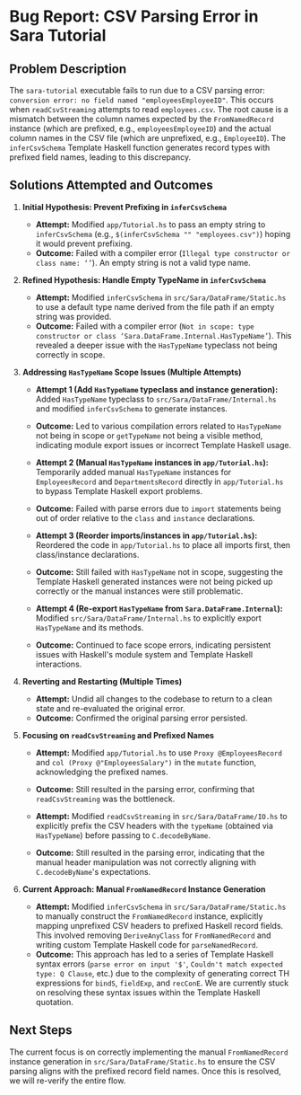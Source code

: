 # Bug Report: CSV Parsing Error in Sara Tutorial

## Problem Description
The `sara-tutorial` executable fails to run due to a CSV parsing error: `conversion error: no field named "employeesEmployeeID"`. This occurs when `readCsvStreaming` attempts to read `employees.csv`. The root cause is a mismatch between the column names expected by the `FromNamedRecord` instance (which are prefixed, e.g., `employeesEmployeeID`) and the actual column names in the CSV file (which are unprefixed, e.g., `EmployeeID`). The `inferCsvSchema` Template Haskell function generates record types with prefixed field names, leading to this discrepancy.

## Solutions Attempted and Outcomes

1.  **Initial Hypothesis: Prevent Prefixing in `inferCsvSchema`**
    *   **Attempt:** Modified `app/Tutorial.hs` to pass an empty string to `inferCsvSchema` (e.g., `$(inferCsvSchema "" "employees.csv")`) hoping it would prevent prefixing.
    *   **Outcome:** Failed with a compiler error (`Illegal type constructor or class name: ‘’`). An empty string is not a valid type name.

2.  **Refined Hypothesis: Handle Empty TypeName in `inferCsvSchema`**
    *   **Attempt:** Modified `inferCsvSchema` in `src/Sara/DataFrame/Static.hs` to use a default type name derived from the file path if an empty string was provided.
    *   **Outcome:** Failed with a compiler error (`Not in scope: type constructor or class ‘Sara.DataFrame.Internal.HasTypeName’`). This revealed a deeper issue with the `HasTypeName` typeclass not being correctly in scope.

3.  **Addressing `HasTypeName` Scope Issues (Multiple Attempts)**
    *   **Attempt 1 (Add `HasTypeName` typeclass and instance generation):** Added `HasTypeName` typeclass to `src/Sara/DataFrame/Internal.hs` and modified `inferCsvSchema` to generate instances.
    *   **Outcome:** Led to various compilation errors related to `HasTypeName` not being in scope or `getTypeName` not being a visible method, indicating module export issues or incorrect Template Haskell usage.

    *   **Attempt 2 (Manual `HasTypeName` instances in `app/Tutorial.hs`):** Temporarily added manual `HasTypeName` instances for `EmployeesRecord` and `DepartmentsRecord` directly in `app/Tutorial.hs` to bypass Template Haskell export problems.
    *   **Outcome:** Failed with parse errors due to `import` statements being out of order relative to the `class` and `instance` declarations.

    *   **Attempt 3 (Reorder imports/instances in `app/Tutorial.hs`):** Reordered the code in `app/Tutorial.hs` to place all imports first, then class/instance declarations.
    *   **Outcome:** Still failed with `HasTypeName` not in scope, suggesting the Template Haskell generated instances were not being picked up correctly or the manual instances were still problematic.

    *   **Attempt 4 (Re-export `HasTypeName` from `Sara.DataFrame.Internal`):** Modified `src/Sara/DataFrame/Internal.hs` to explicitly export `HasTypeName` and its methods.
    *   **Outcome:** Continued to face scope errors, indicating persistent issues with Haskell's module system and Template Haskell interactions.

4.  **Reverting and Restarting (Multiple Times)**
    *   **Attempt:** Undid all changes to the codebase to return to a clean state and re-evaluated the original error.
    *   **Outcome:** Confirmed the original parsing error persisted.

5.  **Focusing on `readCsvStreaming` and Prefixed Names**
    *   **Attempt:** Modified `app/Tutorial.hs` to use `Proxy @EmployeesRecord` and `col (Proxy @"EmployeesSalary")` in the `mutate` function, acknowledging the prefixed names.
    *   **Outcome:** Still resulted in the parsing error, confirming that `readCsvStreaming` was the bottleneck.

    *   **Attempt:** Modified `readCsvStreaming` in `src/Sara/DataFrame/IO.hs` to explicitly prefix the CSV headers with the `typeName` (obtained via `HasTypeName`) before passing to `C.decodeByName`.
    *   **Outcome:** Still resulted in the parsing error, indicating that the manual header manipulation was not correctly aligning with `C.decodeByName`'s expectations.

6.  **Current Approach: Manual `FromNamedRecord` Instance Generation**
    *   **Attempt:** Modified `inferCsvSchema` in `src/Sara/DataFrame/Static.hs` to manually construct the `FromNamedRecord` instance, explicitly mapping unprefixed CSV headers to prefixed Haskell record fields. This involved removing `DeriveAnyClass` for `FromNamedRecord` and writing custom Template Haskell code for `parseNamedRecord`.
    *   **Outcome:** This approach has led to a series of Template Haskell syntax errors (`parse error on input '$'`, `Couldn't match expected type: Q Clause`, etc.) due to the complexity of generating correct TH expressions for `bindS`, `fieldExp`, and `recConE`. We are currently stuck on resolving these syntax issues within the Template Haskell quotation.

## Next Steps
The current focus is on correctly implementing the manual `FromNamedRecord` instance generation in `src/Sara/DataFrame/Static.hs` to ensure the CSV parsing aligns with the prefixed record field names. Once this is resolved, we will re-verify the entire flow.
